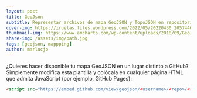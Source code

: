 ```yaml
---
layout: post
title: GeoJson
subtitle: Representar archivos de mapa GeoJSON y TopoJSON en repositorios de GitHub
cover-img: https://iruelas.files.wordpress.com/2022/05/20220430_2057446536397396045096960.jpg
thumbnail-img: https://www.amcharts.com/wp-content/uploads/2018/09/GeoJSON.png
share-img: /assets/img/path.jpg
tags: [geojson, mappping]
author: marlucjo
---
```


¿Quieres hacer disponible tu mapa GeoJSON en un lugar distinto a GitHub? Simplemente 
modifica esta plantilla y colócala en cualquier página HTML que admita JavaScript
(por ejemplo, GitHub Pages):

```html
<script src="https://embed.github.com/view/geojson/<username>/<repo>/<ref>/<path_to_file>"></script>
```

<div>
<script src="https://embed.github.com/view/geojson/benbalter/dc-wifi-social/master/bars.geojson"></script>
</div>
<div>
<script src="https://embed.github.com/view/geojson/marlucjo/beautifulJekyll/blob/main/carto/mup60.geojson"></script>
</div>

